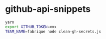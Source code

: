# github-api-snippets

```sh
yarn
export GITHUB_TOKEN=xxx
TEAM_NAME=fabrique node clean-gh-secrets.js
```